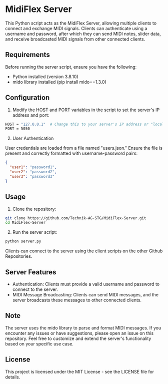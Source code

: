 # MidiFlex Server

This Python script acts as the MidiFlex Server, allowing multiple clients to connect and exchange MIDI signals. Clients can authenticate using a username and password, after which they can send MIDI notes, slider data, and receive broadcasted MIDI signals from other connected clients.

## Requirements

Before running the server script, ensure you have the following:

- Python installed (version 3.8.10)
- mido library installed (pip install mido==1.3.0)

## Configuration

1. Modify the HOST and PORT variables in the script to set the server's IP address and port:

```bash
HOST = "127.0.0.1"  # Change this to your server's IP address or "localhost" for local testing
PORT = 5050
```

2. User Authentication

User credentials are loaded from a file named "users.json." Ensure the file is present and correctly formatted with username-password pairs:

```json
{
  "user1": "password1",
  "user2": "password2",
  "user3": "password3"
}
```

## Usage

1. Clone the repository:

```bash
git clone https://github.com/Technik-AG-STG/MidiFlex-Server.git
cd MidiFlex-Server
```

2. Run the server script:

```bash
python server.py
```

Clients can connect to the server using the client scripts on the other Github Repositories.

## Server Features

- Authentication: Clients must provide a valid username and password to connect to the server.
- MIDI Message Broadcasting: Clients can send MIDI messages, and the server broadcasts these messages to other connected clients.

## Note

The server uses the mido library to parse and format MIDI messages.
If you encounter any issues or have suggestions, please open an issue on this repository.
Feel free to customize and extend the server's functionality based on your specific use case.

## License

This project is licensed under the MIT License - see the LICENSE file for details.
